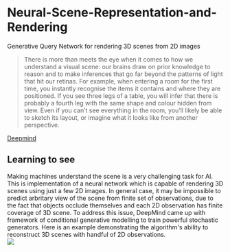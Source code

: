 # Neural-Scene-Representation-and-Rendering
Generative Query Network for rendering 3D scenes from 2D images


> There is more than meets the eye when it comes to how we understand a visual scene: our brains draw on prior knowledge to reason and to make inferences that go far beyond the patterns of light that hit our retinas. For example, when entering a room for the first time, you instantly recognise the items it contains and where they are positioned. If you see three legs of a table, you will infer that there is probably a fourth leg with the same shape and colour hidden from view. Even if you can’t see everything in the room, you’ll likely be able to sketch its layout, or imagine what it looks like from another perspective.
    
 [Deepmind](https://deepmind.com/blog/neural-scene-representation-and-rendering/)   

## Learning to see
Making machines understand the scene is a very challenging task for AI. This is implementation of a neural network which is capable of rendering 3D scenes using just a few 2D images. In general case, it may be impossible to predict arbritary view of the scene from finite set of observations, due to the fact that objects occlude themselves and each 2D observation has finite coverage of 3D scene. To address this issue, DeepMind came up with framework of conditional generative modelling to train powerful stochastic generators. Here is an example demonstrating the algorithm's ability to reconstruct 3D scenes with handful of 2D observations.</br>
![](extras/gif_1.gif)

